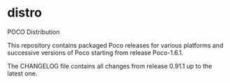 # distro
POCO Distribution

This repository contains packaged Poco releases for various platforms and
 successive versions of Poco starting from  release Poco-1.6.1.
 
 The CHANGELOG file contains all changes from release 0.91.1 up to the latest one. 

